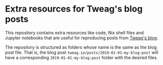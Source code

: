 # Extra resources for Tweag's blog posts

This repository contains extra resources like code, Nix shell files and Jupyter notebooks that are useful for reproducing posts from [Tweag's blog](https://www.tweag.io/blog).

The repository is structured as folders whose name is the same as the blog post file.
That is, the blog post `tweag.io/posts/2019-01-01-my-blog-post` will have a corresponding `2019-01-01-my-blog-post` folder with the desired files.
